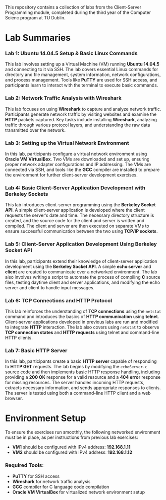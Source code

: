 This repository contains a collection of labs from the Client-Server Programming module, completed during the third year of the Computer Scienc program at TU Dublin.

# Lab Summaries

### Lab 1: Ubuntu 14.04.5 Setup & Basic Linux Commands
This lab involves setting up a Virtual Machine (VM) running **Ubuntu 14.04.5** and connecting to it via SSH. The lab covers essential Linux commands for directory and file management, system information, network configurations, and process management. Tools like **PuTTY** are used for SSH access, and participants learn to interact with the terminal to execute basic commands.

### Lab 2: Network Traffic Analysis with Wireshark
This lab focuses on using **Wireshark** to capture and analyze network traffic. Participants generate network traffic by visiting websites and examine the **HTTP** packets captured. Key tasks include installing **Wireshark**, analyzing traffic through various protocol layers, and understanding the raw data transmitted over the network.

### Lab 3: Setting up the Virtual Network Environment
In this lab, participants configure a virtual network environment using **Oracle VM VirtualBox**. Two VMs are downloaded and set up, ensuring proper network adapter configurations and IP addressing. The VMs are connected via SSH, and tools like the **GCC** compiler are installed to prepare the environment for further client-server development exercises.

### Lab 4: Basic Client-Server Application Development with Berkeley Sockets
This lab introduces client-server programming using the **Berkeley Socket API**. A simple client-server application is developed where the client requests the server’s date and time. The necessary directory structure is created, and the source code for the client and server is written and compiled. The client and server are then executed on separate VMs to ensure successful communication between the two using **TCP/IP sockets**.

### Lab 5: Client-Server Application Development Using Berkeley Socket API
In this lab, participants extend their knowledge of client-server application development using the **Berkeley Socket API**. A simple **echo server** and **client** are created to communicate over a networked environment. The lab also involves writing a script to automate the process of compiling **C** source files, testing daytime client and server applications, and modifying the echo server and client to handle input messages.

### Lab 6: TCP Connections and HTTP Protocol
This lab reinforces the understanding of **TCP connections** using the `netstat` command and introduces the basics of **HTTP communication** using **telnet**. Client-server applications developed in previous labs are run and modified to integrate **HTTP** interaction. The lab also covers using `netstat` to observe **TCP connection states** and **HTTP requests** using telnet and command-line HTTP clients.

### Lab 7: Basic HTTP Server
In this lab, participants create a basic **HTTP server** capable of responding to **HTTP GET** requests. The lab begins by modifying the `echoServer.c` source code and then implements basic HTTP response handling, including providing a **200 OK** response for a valid resource and a **404 error** response for missing resources. The server handles incoming HTTP requests, extracts necessary information, and sends appropriate responses to clients. The server is tested using both a command-line HTTP client and a web browser.

# Environment Setup

To ensure the exercises run smoothly, the following networked environment must be in place, as per instructions from previous lab exercises:

- **VM1** should be configured with IPv4 address: **192.168.1.11**
- **VM2** should be configured with IPv4 address: **192.168.1.12**

### Required Tools:
- **PuTTY** for SSH access
- **Wireshark** for network traffic analysis
- **GCC** compiler for C language code compilation
- **Oracle VM VirtualBox** for virtualized network environment setup
